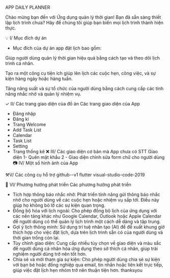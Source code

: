 APP DAILY PLANNER

Chào mừng bạn đến với Ứng dụng quản lý thời gian!
Bạn đã sẵn sàng thiết lập lịch trình chưa? Hãy để chúng tôi giúp bạn biến mọi lịch trình thành hiện thực.


💡 I/ Mục đích dự án
- Mục đích của dự án app đặt lịch bao gồm:

Giúp người dùng quản lý thời gian hiệu quả bằng cách tạo và theo dõi lịch trình cá nhân.

Tạo ra một công cụ tiện ích giúp lên lịch các cuộc hẹn, công việc, và sự kiện hàng ngày hoặc hàng tuần.

Tăng năng suất và sự tổ chức của người dùng bằng cách cung cấp các tính năng nhắc nhở và quản lý nhiệm vụ.

✓ II/ Các trang giao diện của đồ án
Các trang giao diện của App
- Đăng nhập
- Đăng kí
- Trang Welcome
- Add Task List
- Calendar
- Task List
- Setting
- Trang thống kê
❌ III/ Các giao diện cơ bản mà App chưa có
STT	Giao diện
1- Quên mật khẩu
2	- Giao diện chỉnh sửa form chữ cho người dùng
📷 IV/ Một số hình ảnh của App

⚒V/ Các công cụ hỗ trợ
github--v1 flutter visual-studio-code-2019

🔭 VI/ Phương hướng phát triển
Các phương hướng phát triển
- Tích hợp thông báo nhắc nhở: Phát triển tính năng gửi thông báo nhắc nhở cho người dùng về các cuộc hẹn hoặc nhiệm vụ sắp tới. Điều này giúp họ không bỏ lỡ các sự kiện quan trọng.
- Đồng bộ hóa với lịch ngoài: Cho phép đồng bộ lịch của ứng dụng với các nền tảng khác như Google Calendar, Outlook hoặc Apple Calendar để người dùng có thể quản lý lịch trình một cách dễ dàng và tập trung.
- Gợi ý lịch thông minh: Sử dụng trí tuệ nhân tạo (AI) để đề xuất khung giờ thích hợp cho việc đặt lịch, dựa trên lịch trình sẵn có của người dùng và thời gian trống còn lại.
- Tùy chỉnh giao diện: Cung cấp nhiều tùy chọn về giao diện và màu sắc để người dùng cá nhân hóa ứng dụng theo sở thích cá nhân, giúp trải nghiệm người dùng trở nên tốt hơn.
- Chia sẻ và mời tham gia sự kiện: Cho phép người dùng chia sẻ sự kiện với bạn bè hoặc đồng nghiệp qua email, tin nhắn hoặc liên kết trực tiếp, giúp việc đặt lịch hẹn nhóm trở nên thuận tiện hơn.
thanksyou
